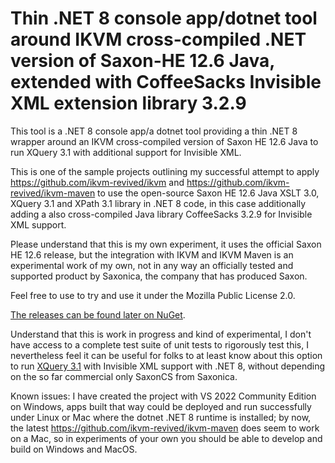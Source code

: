 # Thin .NET 8 console app/dotnet tool around IKVM cross-compiled .NET version of Saxon-HE 12.6 Java, extended with CoffeeSacks Invisible XML extension library 3.2.9
This tool is a .NET 8 console app/a dotnet tool providing a thin .NET 8 wrapper around an IKVM cross-compiled version of Saxon HE 12.6 Java to run XQuery 3.1 with additional support for Invisible XML.

This is one of the sample projects outlining my successful attempt to apply https://github.com/ikvm-revived/ikvm and
https://github.com/ikvm-revived/ikvm-maven to use the open-source Saxon HE 12.6 Java XSLT 3.0, XQuery 3.1 and XPath 3.1 library in .NET 8 code, in this case additionally adding a also cross-compiled Java library CoffeeSacks 3.2.9 for Invisible XML support.

Please understand that this is my own experiment, it uses the official Saxon HE 12.6 release, but the integration with IKVM and IKVM Maven is an experimental work of my own, not in any way an officially tested and supported product by Saxonica, the company that has produced Saxon.

Feel free to use to try and use it under the Mozilla Public License 2.0. 

[The releases can be found later on NuGet](https://www.nuget.org/packages/SaxonHE12NetIXQuery/).

Understand that this is work in progress and kind of experimental, I don't have access to a complete test suite of unit tests to rigorously test this, I nevertheless feel it can be useful for folks to at least know about this option to run [XQuery 3.1](https://www.w3.org/TR/xquery-31/) with Invisible XML support with .NET 8, without depending on the so far commercial only SaxonCS from Saxonica.

Known issues: I have created the project with VS 2022 Community Edition on Windows, apps built that way could be deployed and run successfully under Linux or Mac where the dotnet .NET 8 runtime is installed; by now, the latest https://github.com/ikvm-revived/ikvm-maven does seem to work on a Mac, so in experiments of your own you should be able to develop and build on Windows and MacOS.